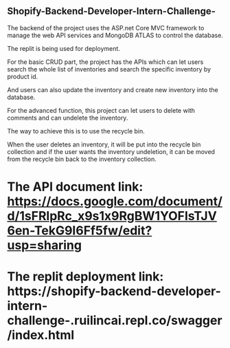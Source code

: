 ## Shopify-Backend-Developer-Intern-Challenge-

The backend of the project uses the ASP.net Core MVC framework to manage the web API services and MongoDB ATLAS to control the database.

The replit is being used for deployment. 

For the basic CRUD part, the project has the APIs which can let users search the whole list of inventories and search the specific inventory by product id. 

And users can also update the inventory and create new inventory into the database. 

For the advanced function, this project can let users to delete with comments and can undelete the inventory. 

The way to achieve this is to use the recycle bin. 

When the user deletes an inventory, it will be put into the recycle bin collection and if the user wants the inventory undeletion, it can be moved from the recycle bin back to the inventory collection.

# The API document link: https://docs.google.com/document/d/1sFRlpRc_x9s1x9RgBW1YOFIsTJV6en-TekG9I6Ff5fw/edit?usp=sharing
# The replit deployment link: https://shopify-backend-developer-intern-challenge-.ruilincai.repl.co/swagger/index.html
